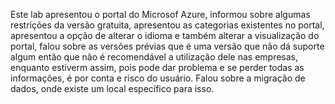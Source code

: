 Este lab apresentou o portal do Microsof Azure, informou sobre algumas restrições da versão gratuita, apresentou as categorias existentes no portal, apresentou a opção de alterar o idioma e também alterar a visualização do portal, falou sobre as versões prévias que é uma versão que não dá suporte algum então que não é recomendável a utilização dele nas empresas, enquanto estiverm assim, pois pode dar problema e se perder todas as informações, é por conta e risco do usuário. Falou sobre a migração de dados, onde existe um local específico para isso.
